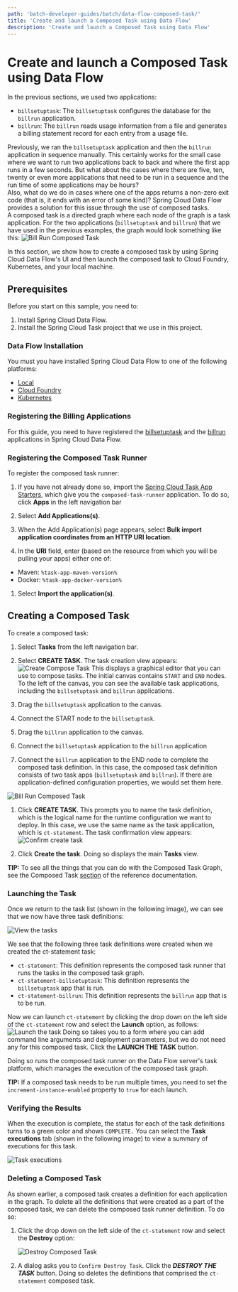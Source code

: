 ```yaml
---
path: 'batch-developer-guides/batch/data-flow-composed-task/'
title: 'Create and launch a Composed Task using Data Flow'
description: 'Create and launch a Composed Task using Data Flow'
---
```


# Create and launch a Composed Task using Data Flow

In the previous sections, we used two applications:

- `billsetuptask`: The `billsetuptask` configures the database for the `billrun` application.
- `billrun`: The `billrun` reads usage information from a file and generates a billing statement record for each entry from a usage file.

Previously, we ran the `billsetuptask` application and then the `billrun` application in sequence manually.
This certainly works for the small case where we want to run two applications back to back and where the first app runs in a few seconds.
But what about the cases where there are five, ten, twenty or even more applications that need to be run in a sequence and the run time of some applications may be hours?  
Also, what do we do in cases where one of the apps returns a non-zero exit code (that is, it ends with an error of some kind)?
Spring Cloud Data Flow provides a solution for this issue through the use of composed tasks.  
A composed task is a directed graph where each node of the graph is a task application.
For the two applications (`billsetuptask` and `billrun`) that we have used in the previous examples, the graph would look something like this:
![Bill Run Composed Task](images/SCDF-composed-task-simple.png)

In this section, we show how to create a composed task by using Spring Cloud Data Flow's UI and then launch the composed task to Cloud Foundry, Kubernetes, and your local machine.

## Prerequisites

Before you start on this sample, you need to:

1. Install Spring Cloud Data Flow.
1. Install the Spring Cloud Task project that we use in this project.

### Data Flow Installation

You must you have installed Spring Cloud Data Flow to one of the following platforms:

- [Local](%currentPath%/installation/local/)
- [Cloud Foundry](%currentPath%/installation/cloudfoundry)
- [Kubernetes](%currentPath%/installation/kubernetes/)

### Registering the Billing Applications

For this guide, you need to have registered the [billsetuptask](%currentPath%/batch-developer-guides/batch/data-flow-simple-task) and the [billrun](%currentPath%/batch-developer-guides/batch/data-flow-spring-batch) applications in Spring Cloud Data Flow.

### Registering the Composed Task Runner

To register the composed task runner:

1. If you have not already done so, import the [Spring Cloud Task App Starters](https://cloud.spring.io/spring-cloud-task-app-starters/), which give you the `composed-task-runner` application.
   To do so, click **Apps** in the left navigation bar

1. Select **Add Applications(s)**.

1. When the Add Application(s) page appears, select **Bulk import application coordinates from an HTTP URI location**.

1. In the **URI** field, enter (based on the resource from which you will be pulling your apps) either one of:

- Maven: `%task-app-maven-version%`
- Docker: `%task-app-docker-version%`

1. Select **Import the application(s)**.

## Creating a Composed Task

To create a composed task:

1. Select **Tasks** from the left navigation bar.

1. Select **CREATE TASK**. The task creation view appears:
   ![Create Compose Task](images/SCDF-create-ctr.png)
   This displays a graphical editor that you can use to compose tasks.
   The initial canvas contains `START` and `END` nodes. To the left of the canvas, you can see the available task applications, including the `billsetuptask` and `billrun` applications.

1. Drag the `billsetuptask` application to the canvas.

1. Connect the START node to the `billsetuptask`.

1. Drag the `billrun` application to the canvas.

1. Connect the `billsetuptask` application to the `billrun` application

1. Connect the `billrun` application to the END node to complete the composed task definition.
   In this case, the composed task definition consists of two task apps (`billsetuptask` and `billrun`).
   If there are application-defined configuration properties, we would set them here.

![Bill Run Composed Task](images/SCDF-create-ctr-definition.png)

1. Click **CREATE TASK**.
   This prompts you to name the task definition, which is the logical name for the runtime configuration we want to deploy.
   In this case, we use the same name as the task application, which is `ct-statement`.
   The task confirmation view appears:
   ![Confirm create task](images/SCDF-composed-task-confirmation.png)

1. Click **Create the task**.
Doing so displays the main **Tasks** view.

<!--TIP-->

**TIP:** To see all the things that you can do with the Composed Task Graph, see the Composed Task [section](https://docs.spring.io/spring-cloud-dataflow/docs/current/reference/htmlsingle/#_composed_tasks_dsl) of the reference documentation.

<!--END_TIP-->

### Launching the Task

Once we return to the task list (shown in the following image), we can see that we now have three task definitions:

![View the tasks](images/SCDF-composed-task-list.png)

We see that the following three task definitions were created when we created the ct-statement task:

- `ct-statement`: This definition represents the composed task runner that runs the tasks in the composed task graph.
- `ct-statement-billsetuptask`: This definition represents the `billsetuptask` app that is run.
- `ct-statement-billrun`: This definition represents the `billrun` app that is to be run.

Now we can launch `ct-statement` by clicking the drop down on the left side of the `ct-statement` row and select the **Launch** option, as follows:
![Launch the task](images/SCDF-launch-composed-task.png)
Doing so takes you to a form where you can add command line arguments and deployment parameters, but we do not need any for this composed task.
Click the **LAUNCH THE TASK** button.

Doing so runs the composed task runner on the Data Flow server's task platform, which manages the execution of the composed task graph.

<!--TIP-->

**TIP:** If a composed task needs to be run multiple times, you need to set the `increment-instance-enabled` property to `true` for each launch.

<!--END_TIP-->

### Verifying the Results

When the execution is complete, the status for each of the task definitions turns to a green color and shows `COMPLETE.`
You can select the **Task executions** tab (shown in the following image) to view a summary of executions for this task.

![Task executions](images/SCDF-composed-executions.png)

### Deleting a Composed Task

As shown earlier, a composed task creates a definition for each application in the graph.
To delete all the definitions that were created as a part of the composed task, we can delete the composed task runner definition.
To do so:

1. Click the drop down on the left side of the `ct-statement` row and select the **Destroy** option:

   ![Destroy Composed Task](images/SCDF-destroy-ctr.png)

2. A dialog asks you to `Confirm Destroy Task`. Click the **_DESTROY THE TASK_** button. Doing so deletes the definitions that comprised the `ct-statement` composed task.
